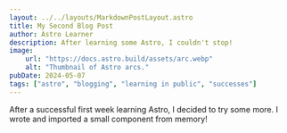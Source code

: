 ```yaml
---
layout: ../../layouts/MarkdownPostLayout.astro
title: My Second Blog Post
author: Astro Learner
description: After learning some Astro, I couldn't stop!
image:
    url: "https://docs.astro.build/assets/arc.webp"
    alt: "Thumbnail of Astro arcs."
pubDate: 2024-05-07
tags: ["astro", "blogging", "learning in public", "successes"]
---
```

After a successful first week learning Astro, I decided to try some more. I wrote and imported a small component from memory!